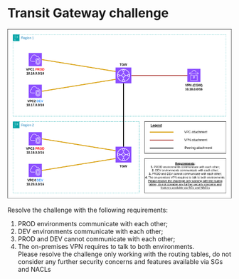 # Transit Gateway challenge  

![Architecture](https://github.com/silverMatt92/aws-training/raw/master/TGW/TGW_challenge.png)

Resolve the challenge with the following requirements:  
1. PROD environments communicate with each other;  
2. DEV environments communicate with each other;  
3. PROD and DEV cannot communicate with each other;  
4. The on-premises VPN requires to talk to both environments.  
Please resolve the challenge only working with the routing tables, do not consider any further security concerns and features available via SGs and NACLs
